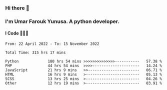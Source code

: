 ### Hi there 👋
### I'm Umar Farouk Yunusa. A python developer.
#### I Code 👨🏻‍💻

<!--START_SECTION:waka-->

```text
From: 22 April 2022 - To: 15 November 2022

Total Time: 315 hrs 17 mins

Python             180 hrs 54 mins >>>>>>>>>>>>>>-----------   57.38 %
PHP                44 hrs 54 mins  >>>>---------------------   14.24 %
JavaScript         21 hrs 9 mins   >>-----------------------   06.71 %
HTML               16 hrs 9 mins   >------------------------   05.13 %
SCSS               13 hrs 25 mins  >------------------------   04.26 %
Other              12 hrs 19 mins  >------------------------   03.91 %
```

<!--END_SECTION:waka-->

<!--
**umarfarouk98/umarfarouk98** is a ✨ _special_ ✨ repository because its `README.md` (this file) appears on your GitHub profile.

Here are some ideas to get you started:

- 🔭 I’m currently working on ...
- 🌱 I’m currently learning ...
- 👯 I’m looking to collaborate on ...
- 🤔 I’m looking for help with ...
- 💬 Ask me about ...
- 📫 How to reach me: ...
- 😄 Pronouns: ...
- ⚡ Fun fact: ...
-->
